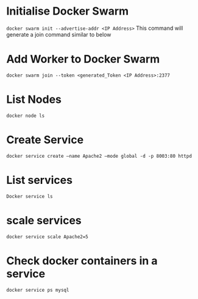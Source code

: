 # Initialise Docker Swarm
`docker swarm init --advertise-addr <IP Address>`
This command will generate a join command similar to below


# Add Worker to Docker Swarm
`docker swarm join --token <generated_Token <IP Address>:2377`

# List Nodes
`docker node ls`

# Create Service
`docker service create –name Apache2 –mode global -d -p 8003:80 httpd`

# List services
`Docker service ls`

# scale services
`docker service scale Apache2=5`

# Check docker containers in a service
`docker service ps mysql`
